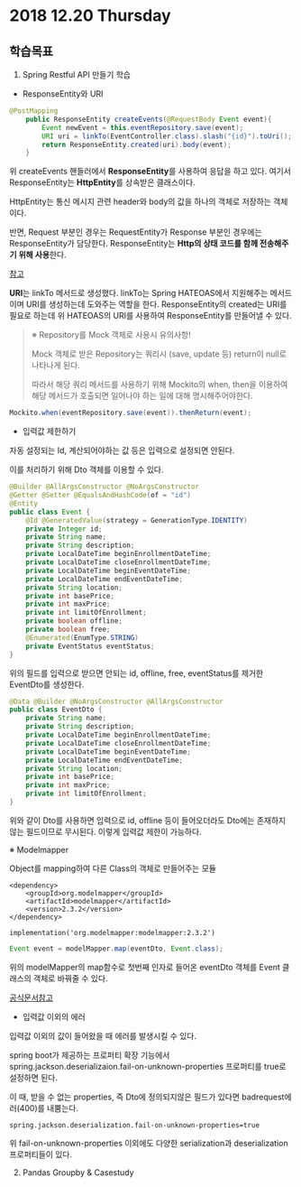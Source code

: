 # 2018 12.20 Thursday

## 학습목표

1. Spring Restful API 만들기 학습

- ResponseEntity와 URI

```java
@PostMapping
    public ResponseEntity createEvents(@RequestBody Event event){
        Event newEvent = this.eventRepository.save(event);
        URI uri = linkTo(EventController.class).slash("{id}").toUri();
        return ResponseEntity.created(uri).body(event);
    }
```

위 createEvents 핸들러에서 **ResponseEntity**를 사용하여 응답을 하고 있다. 여기서 ResponseEntity는 **HttpEntity**를 상속받은 클래스이다. 

HttpEntity는 통신 메시지 관련 header와 body의 값을 하나의 객체로 저장하는 객체이다.

반면, Request 부분인 경우는 RequestEntity가 Response 부분인 경우에는 ResponseEntity가 담당한다. ResponseEntity는 **Http의 상태 코드를 함께 전송해주기 위해 사용**한다.

[참고](https://okky.kr/article/311196)

**URI**는 linkTo 메서드로 생성했다. linkTo는 Spring HATEOAS에서 지원해주는 메서드이며 URI를 생성하는데 도와주는 역할을 한다. ResponseEntity의 created는 URI를 필요로 하는데 위 HATEOAS의 URI를 사용하여 ResponseEntity를 만들어낼 수 있다.

> ※ Repository를 Mock 객체로 사용시 유의사항!
>
> Mock 객체로 받은 Repository는 쿼리시 (save, update 등) return이 null로 나타나게 된다.
>
> 따라서 해당 쿼리 메서드를 사용하기 위해 Mockito의 when, then을 이용하여 해당 메서드가 호출되면 일어나야 하는 일에 대해 명시해주어야한다.

```java
Mockito.when(eventRepository.save(event)).thenReturn(event);
```

- 입력값 제한하기

자동 설정되는 Id, 계산되어야하는 값 등은 입력으로 설정되면 안된다.

이를 처리하기 위해 Dto 객체를 이용할 수 있다.

```java
@Builder @AllArgsConstructor @NoArgsConstructor
@Getter @Setter @EqualsAndHashCode(of = "id")
@Entity
public class Event {
    @Id @GeneratedValue(strategy = GenerationType.IDENTITY)
    private Integer id;
    private String name;
    private String description;
    private LocalDateTime beginEnrollmentDateTime;
    private LocalDateTime closeEnrollmentDateTime;
    private LocalDateTime beginEventDateTime;
    private LocalDateTime endEventDateTime;
    private String location;
    private int basePrice;
    private int maxPrice;
    private int limitOfEnrollment;
    private boolean offline;
    private boolean free;
    @Enumerated(EnumType.STRING)
    private EventStatus eventStatus;
}
```

위의 필드를 입력으로 받으면 안되는 id, offline, free, eventStatus를 제거한 EventDto를 생성한다.

```java
@Data @Builder @NoArgsConstructor @AllArgsConstructor
public class EventDto {
    private String name;
    private String description;
    private LocalDateTime beginEnrollmentDateTime;
    private LocalDateTime closeEnrollmentDateTime;
    private LocalDateTime beginEventDateTime;
    private LocalDateTime endEventDateTime;
    private String location;
    private int basePrice;
    private int maxPrice;
    private int limitOfEnrollment;
}
```

위와 같이 Dto를 사용하면 입력으로 id, offline 등이 들어오더라도 Dto에는 존재하지 않는 필드이므로 무시된다. 이렇게 입력값 제한이 가능하다.

※ Modelmapper

Object를 mapping하여 다른 Class의 객체로 만들어주는 모듈

```
<dependency>
    <groupId>org.modelmapper</groupId>
    <artifactId>modelmapper</artifactId>
    <version>2.3.2</version>
</dependency>
```
```
implementation('org.modelmapper:modelmapper:2.3.2')
```
```java
Event event = modelMapper.map(eventDto, Event.class);
```

위의 modelMapper의 map함수로 첫번째 인자로 들어온 eventDto 객체를 Event 클래스의 객체로 바꿔줄 수 있다.

[공식문서참고](http://modelmapper.org/)

- 입력값 이외의 에러

입력값 이외의 값이 들어왔을 때 에러를 발생시킬 수 있다.

spring boot가 제공하는 프로퍼티 확장 기능에서 spring.jackson.deserializaion.fail-on-unknown-properties 프로퍼티를 true로 설정하면 된다.

이 때, 받을 수 없는 properties, 즉 Dto에 정의되지않은 필드가 있다면 badrequest에러(400)를 내뿜는다. 

```
spring.jackson.deserialization.fail-on-unknown-properties=true
```

위 fail-on-unknown-properties 이외에도 다양한 serialization과 deserialization 프로퍼티들이 있다.

2. Pandas Groupby & Casestudy

